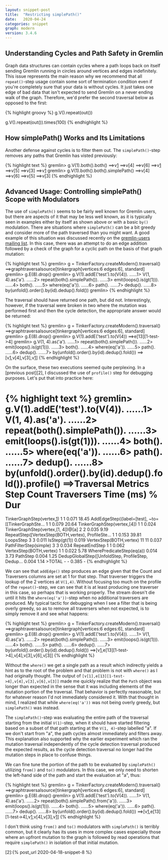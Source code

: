 ```yaml
---
layout: snippet-post
title:  "Restricting simplePath()"
date:   2020-04-24
categories: snippet
graph: modern
version: 3.4.6
---
```


## Understanding Cycles and Path Safety in Gremlin

Graph data structures can contain cycles where a path loops back on itself sending Gremlin running in circles around vertices and edges indefinitely. This issue represents the main reason why we recommend that all `repeat()`-step usage contain some sort of termination condition even if you're completely sure that your data is without cycles. It just takes one edge of bad data that isn't expected to send Gremlin on a never ending walk of the graph. Therefore, we'd prefer the second traversal below as opposed to the first:

{% highlight groovy %}
g.V().repeat(out())

g.V().repeat(out()).times(100)
{% endhighlight %}

## How simplePath() Works and Its Limitations

Another defense against cycles is to filter them out. The `simplePath()`-step removes any paths that Gremlin has visted previously:

{% highlight text %}
gremlin> g.V(1).both().both()
==>v[1]
==>v[4]
==>v[6]
==>v[1]
==>v[5]
==>v[3]
==>v[1]
gremlin> g.V(1).both().both().simplePath()
==>v[4]
==>v[6]
==>v[5]
==>v[3]
{% endhighlight %}

## Advanced Usage: Controlling simplePath() Scope with Modulators

The use of `simplePath()` seems to be fairly well known for Gremlin users, but there are aspects of it that may be less well known, as it is typically seen in examples either by itself as shown above or with a basic `by()` modulation. There are situations where `simplePath()` can be a bit greedy and consider more of the path traversed than you might want. A good example of this situation was discussed recently on the [gremlin-users mailing list][1]. In this case, there was an attempt to do an edge addition followed by a check of the graph for a cyclic path on the basis of that graph mutation:

{% highlight text %}
gremlin> g = TinkerFactory.createModern().traversal()
==>graphtraversalsource[tinkergraph[vertices:6 edges:6], standard]
gremlin> g.E(8).drop()
gremlin> g.V(1).addE('test').to(V(4)).
......1>   V(1, 4).as('a').
......2>   repeat(both().simplePath()).
......3>     emit(loops().is(gt(1))).
......4>   both().
......5>   where(eq('a')).
......6>   path().
......7>   dedup().
......8>     by(unfold().order().by(id).dedup().fold())
gremlin> 
{% endhighlight %}

The traversal should have returned one path, but did not. Interestingly, however, if the traversal were broken in two where the mutation was performed first and then the cycle detection, the appropriate answer would be returned:

{% highlight text %}
gremlin> g = TinkerFactory.createModern().traversal()
==>graphtraversalsource[tinkergraph[vertices:6 edges:6], standard]
gremlin> g.E(8).drop()
gremlin> g.V(1).addE('test').to(V(4))
==>e[13][1-test->4]
gremlin> g.V(1, 4).as('a').
......1>   repeat(both().simplePath()).
......2>     emit(loops().is(gt(1))).
......3>   both().
......4>   where(eq('a')).
......5>   path().
......6>   dedup().
......7>     by(unfold().order().by(id).dedup().fold())
==>[v[1],v[4],v[3],v[1]] 
{% endhighlight %}

On the surface, these two executions seemed quite perplexing. In a [previous post][2], I discussed the use of `profile()` step for debugging purposes. Let's put that into practice here:

{% highlight text %}
gremlin> g.V(1).addE('test').to(V(4)).
......1>   V(1, 4).as('a').
......2>   repeat(both().simplePath()).
......3>     emit(loops().is(gt(1))).
......4>   both().
......5>   where(eq('a')).
......6>   path().
......7>   dedup().
......8>     by(unfold().order().by(id).dedup().fold()).profile()
==>Traversal Metrics
Step                                                               Count  Traversers       Time (ms)    % Dur
=============================================================================================================
TinkerGraphStep(vertex,[1])                                            1           1           0.071    18.45
AddEdgeStep({label=[test], ~to=[[TinkerGraphSte...                     1           1           0.079    20.64
  TinkerGraphStep(vertex,[4])                                          1           1           0.024
TinkerGraphStep(vertex,[1, 4])@[a]                                     2           2           0.035     9.19
RepeatStep([VertexStep(BOTH,vertex), ProfileSte...                     1           1           0.153    39.81
  LoopsStep                                                            3           3           0.011
  IsStep(gt(1))                                                                                0.019
  VertexStep(BOTH,vertex)                                             11          11           0.037
  PathFilterStep(simple)                                               3           3           0.034
  RepeatEndStep                                                        1           1           0.062
VertexStep(BOTH,vertex)                                                1           1           0.022     5.78
WherePredicateStep(eq(a))                                                                      0.014     3.73
PathStep                                                                                       0.004     1.25
DedupGlobalStep([UnfoldStep, ProfileStep, Dedup...                                             0.004     1.14
                                            >TOTAL                     -           -           0.385        -
{% endhighlight %}

We can see that `addEdge()` step produces an edge given that the Count and Traversers columns are set at 1 for that step. That traverser triggers the lookup of the 2 vertices at `V(1,4)`. Without focusing too much on the profile of the `repeat()`-step, we can see that it is at least producing one traverser in this case, so perhaps that is working properly. The stream doesn't die until it hits the `where(eq('a'))`-step when no additional traversers are produced. My typical tactic for debugging when I see a filter that is being overly greedy, so as to remove all traversers when not expected, is to simply remove it and see what happens:

{% highlight text %}
gremlin> g = TinkerFactory.createModern().traversal()
==>graphtraversalsource[tinkergraph[vertices:6 edges:6], standard]
gremlin> g.E(8).drop()
gremlin> g.V(1).addE('test').to(V(4)).
......1>   V(1, 4).as('a').
......2>   repeat(both().simplePath()).
......3>     emit(loops().is(gt(1))).
......4>   both().
......5>   path().
......6>   dedup().
......7>     by(unfold().order().by(id).dedup().fold())
==>[v[1],e[13][1-test->4],v[4],v[3],v[6],v[3]]
{% endhighlight %}

Without the `where()` we get a single path as a result which indirectly yields a hint as to the root of the problem and that problem is not with `where()` as I had originally thought. The output of `[v[1],e[13][1-test->4],v[4],v[3],v[6],v[3]]` made me quickly realize that the `Path` object was longer than expected in the sense that it was including elements of the mutation portion of the traversal. That behavior is perfectly reasonable, but for whatever reason I'd not immediately considered it. With that thought in mind, I realized that while `where(eq('a'))` was not being overly greedy, but `simplePath()` was instead. 

The `simplePath()`-step was evaluating the entire path of the traversal starting from the initial `V(1)`-step, when it should have started filtering based on a subset of that path starting at the `V(1, 4)`-step labelled "a". If we don't start from "a", the path cycles almost immediately and filters away. This explanation also supported why the earlier experiment which ran the mutation traversal independently of the cycle detection traversal produced the expected results, as the cycle detection traversal no longer had the mutation steps in place to confuse things.

We can fine tune the portion of the path to be evaluated by `simplePath()` utilizing `from()` and `to()` modulators. In this case, we only need to shorten the left-hand side of the path and start the evaluation at "a", thus:

{% highlight text %}
gremlin> g = TinkerFactory.createModern().traversal()
==>graphtraversalsource[tinkergraph[vertices:6 edges:6], standard]
gremlin> g.E(8).drop()
gremlin> g.V(1).addE('test').to(V(4)).
......1>   V(1, 4).as('a').
......2>   repeat(both().simplePath().from('a')).
......3>     emit(loops().is(gt(1))).
......4>   both().
......5>   where(eq('a')).
......6>   path().
......7>   dedup().
......8>     by(unfold().order().by(id).dedup().fold())
==>[v[1],e[13][1-test->4],v[1],v[4],v[3],v[1]]
{% endhighlight %}

I don't think using `from()` and `to()` modulators with `simplePath()` is terribly common, but it clearly has its uses in more complex cases especially those where an upfront mutation to the graph is followed by read operations that require `simplePath()` in isolation of that initial mutation.

[1]:https://groups.google.com/d/msg/gremlin-users/mOrdGRSMjmU/o3JgT7nsAgAJ
[2]:{% post_url 2020-04-18-snippet-8 %}
